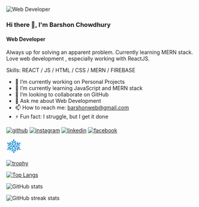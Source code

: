 ![Web Developer](https://media.licdn.com/dms/image/D5616AQEVUWpUPbu3_w/profile-displaybackgroundimage-shrink_350_1400/0/1705564479603?e=1710979200&v=beta&t=Nv5TbNsm9k8gGBA-HXeXNkXyeyqgwGdRe8Hdqe7LaqE)

### Hi there 👋, I'm Barshon Chowdhury
#### Web Developer


Always up for solving an apparent problem. Currently learning MERN stack. Love web development , especially working with ReactJS.

Skills:  REACT / JS / HTML / CSS / MERN / FIREBASE

- 🔭 I’m currently working on Personal Projects 
- 🌱 I’m currently learning JavaScript and MERN stack 
- 👯 I’m looking to collaborate on GitHub 
- 💬 Ask me about Web Development 
- 📫 How to reach me: barshonweb@gmail.com 
- ⚡ Fun fact: I struggle, but I get it done 


[<img src='https://cdn.jsdelivr.net/npm/simple-icons@3.0.1/icons/github.svg' alt='github' height='40'>](https://github.com/Barshonwebdev)  [<img src='https://cdn.jsdelivr.net/npm/simple-icons@3.0.1/icons/instagram.svg' alt='instagram' height='40'>](https://www.instagram.com/barshon_drizzle/)  [<img src='https://cdn.jsdelivr.net/npm/simple-icons@3.0.1/icons/linkedin.svg' alt='linkedin' height='40'>](https://www.linkedin.com/in/barshon-chowdhury-a5b0791a7/)  [<img src='https://cdn.jsdelivr.net/npm/simple-icons@3.0.1/icons/facebook.svg' alt='facebook' height='40'>](https://www.facebook.com/barshon.chowdhury.5/)  

<a href='https://archiveprogram.github.com/'><img src='https://raw.githubusercontent.com/acervenky/animated-github-badges/master/assets/acbadge.gif' width='40' height='40'></a> 

[![trophy](https://github-profile-trophy.vercel.app/?username=Barshonwebdev)](https://github.com/ryo-ma/github-profile-trophy)

[![Top Langs](https://github-readme-stats.vercel.app/api/top-langs/?username=Barshonwebdev)](https://github.com/anuraghazra/github-readme-stats)

![GitHub stats](https://github-readme-stats.vercel.app/api?username=Barshonwebdev&show_icons=true)  

![GitHub streak stats](https://streak-stats.demolab.com/?user=Barshonwebdev)  


